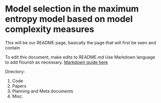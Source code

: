 # Model selection in the maximum entropy model based on model complexity measures

This will be our README page, basically the page that will first be seen and contain

To edit this document, make edits to README.md
Use Markdown language to add flourish as necessary. [Markdown guide here](https://github.com/adam-p/markdown-here/wiki/Markdown-Cheatsheet)

Directory:
1. Code 
2. Papers
3. Planning and Meta documents
4. Misc.
